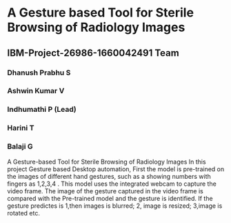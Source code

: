 # A Gesture based Tool for Sterile Browsing of Radiology Images
## IBM-Project-26986-1660042491 Team
### Dhanush Prabhu S
### Ashwin Kumar V
### Indhumathi P (Lead)
### Harini T
### Balaji G

A Gesture-based Tool for Sterile Browsing of Radiology Images In this project Gesture based Desktop automation, First the model is pre-trained on the images of different hand gestures, such as a showing numbers with fingers as 1,2,3,4 . This model uses the integrated webcam to capture the video frame. The image of the gesture captured in the video frame is compared with the Pre-trained model and the gesture is identified. If the gesture predictes is 1,then images is blurred; 2, image is resized; 3,image is rotated etc.
